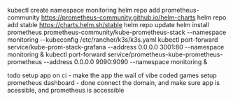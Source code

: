 kubectl create namespace monitoring
helm repo add prometheus-community https://prometheus-community.github.io/helm-charts
helm repo add stable https://charts.helm.sh/stable
helm repo update
helm install prometheus prometheus-community/kube-prometheus-stack --namespace monitoring --kubeconfig /etc/rancher/k3s/k3s.yaml
kubectl port-forward service/kube-prom-stack-grafana --address 0.0.0.0 3001:80 --namespace monitoring &
kubectl port-forward service/prometheus-kube-prometheus-prometheus --address 0.0.0.0 9090:9090 --namespace monitoring &

todo
setup app on ci - make the app the wall of vibe coded games
setup prometheus dashboard - done
connect the domain, and make sure app is acessible, and prometheus is accessible

